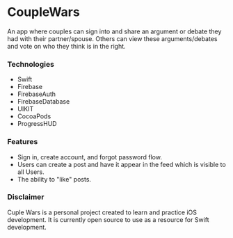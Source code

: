 # CoupleWars
An app where couples can sign into and share an argument or debate they had with their partner/spouse. Others can view these arguments/debates and vote on who they think is in the right.

### Technologies
* Swift 
* Firebase
* FirebaseAuth
* FirebaseDatabase
* UIKIT
* CocoaPods
* ProgressHUD

### Features
* Sign in, create account, and forgot password flow.
* Users can create a post and have it appear in the feed which is visible to all Users. 
* The ability to "like" posts.

### Disclaimer
Cuple Wars is a personal project created to learn and practice iOS development. It is currently open source to use as a resource for Swift development.
